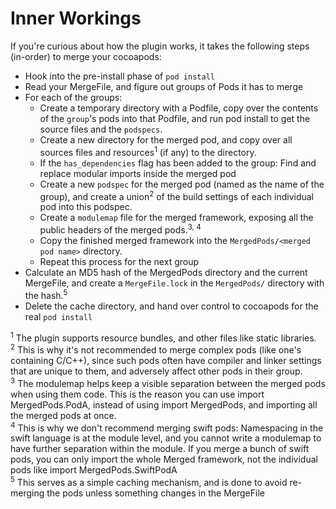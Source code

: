 # Inner Workings

If you're curious about how the plugin works, it takes the following steps (in-order) to merge your cocoapods:

- Hook into the pre-install phase of `pod install`
- Read your MergeFile, and figure out groups of Pods it has to merge
- For each of the groups:
  - Create a temporary directory with a Podfile, copy over the contents of the `group`'s pods into that Podfile, and run pod install to get the source files and the `podspecs`.
  - Create a new directory for the merged pod, and copy over all sources files and resources<sup>1</sup> (if any) to the directory.
  - If the `has_dependencies` flag has been added to the group: Find and replace modular imports inside the merged pod
  - Create a new `podspec` for the merged pod (named as the name of the group), and create a union<sup>2</sup> of the build settings of each individual pod into this podspec.
  - Create a `modulemap` file for the merged framework, exposing all the public headers of the merged pods.<sup>3, 4</sup>
  - Copy the finished merged framework into the `MergedPods/<merged pod name>` directory.
  - Repeat this process for the next group
- Calculate an MD5 hash of the MergedPods directory and the current MergeFile, and create a `MergeFile.lock` in the `MergedPods/` directory with the hash.<sup>5</sup>
- Delete the cache directory, and hand over control to cocoapods for the real `pod install`

<sup>1</sup> The plugin supports resource bundles, and other files like static libraries.<br/>
<sup>2</sup> This is why it's not recommended to merge complex pods (like one's containing C/C++), since such pods often have compiler and linker settings that are unique to them, and adversely affect other pods in their group.<br/>
<sup>3</sup> The modulemap helps keep a visible separation between the merged pods when using them code. This is the reason you can use import MergedPods.PodA, instead of using import MergedPods, and importing all the merged pods at once.<br/>
<sup>4</sup> This is why we don't recommend merging swift pods: Namespacing in the swift language is at the module level, and you cannot write a modulemap to have further separation within the module. If you merge a bunch of swift pods, you can only import the whole Merged framework, not the individual pods like import MergedPods.SwiftPodA<br/>
<sup>5</sup> This serves as a simple caching mechanism, and is done to avoid re-merging the pods unless something changes in the MergeFile